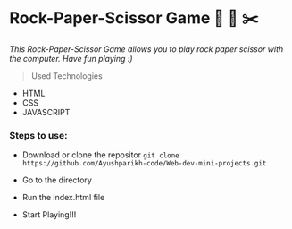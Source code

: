 # Rock-Paper-Scissor Game 🗿 📜 ✂️


*This Rock-Paper-Scissor Game allows you to play rock paper scissor with the computer. Have fun playing :)*

> Used Technologies
- HTML
- CSS
- JAVASCRIPT


### Steps to use: 

- Download or clone the repositor
`
git clone https://github.com/Ayushparikh-code/Web-dev-mini-projects.git
`

- Go to the directory
- Run the index.html file
- Start Playing!!!



